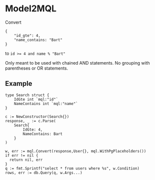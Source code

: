 # Model2MQL

Convert 
```
{
    "id_gte": 4,
    "name_contains: "Bart"
}
```

to
`id >= 4 and name % "Bart"`

Only meant to be used with chained AND statements. No grouping with parentheses or OR statements.


## Example
```
type Search struct {
    IdGte int `mql:"id"`
    NameContains int `mql:"name"`
}

c := NewConstructor(Search{})
response, _ := c.Parse(
    Search{
        IdGte: 4,
        NameContains: Bart
    }
)

w, err := mql.Convert(response,User{}, mql.WithPgPlaceholders())
if err != nil {
  return nil, err
}
q := fmt.Sprintf("select * from users where %s", w.Condition)
rows, err := db.Query(q, w.Args...)

```
